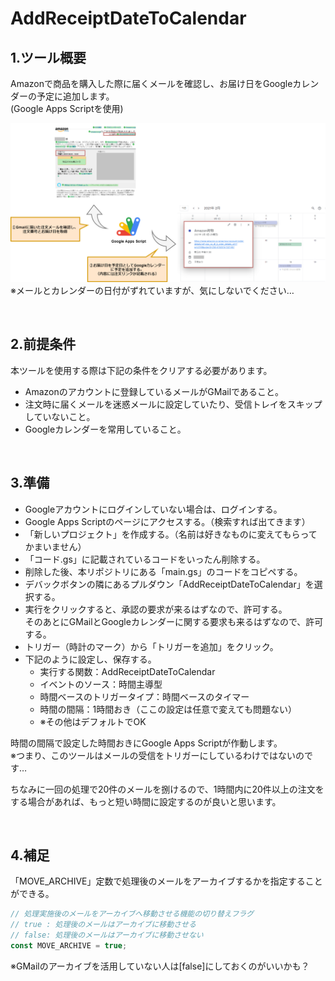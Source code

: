 # **AddReceiptDateToCalendar**

## **1.ツール概要**

Amazonで商品を購入した際に届くメールを確認し、お届け日をGoogleカレンダーの予定に追加します。<br>
(Google Apps Scriptを使用)

![tool-img](https://github.com/sakagami0615/AddReceiptDateToCalendar/raw/image/img/tool.png)
※メールとカレンダーの日付がずれていますが、気にしないでください…

<br>

## **2.前提条件**

本ツールを使用する際は下記の条件をクリアする必要があります。

+ Amazonのアカウントに登録しているメールがGMailであること。
+ 注文時に届くメールを迷惑メールに設定していたり、受信トレイをスキップしていないこと。
+ Googleカレンダーを常用していること。

<br>

## **3.準備**

+ Googleアカウントにログインしていない場合は、ログインする。
+ Google Apps Scriptのページにアクセスする。（検索すれば出てきます）
+ 「新しいプロジェクト」を作成する。（名前は好きなものに変えてもらってかまいません）
+ 「コード.gs」に記載されているコードをいったん削除する。
+ 削除した後、本リポジトリにある「main.gs」のコードをコピペする。
+ デバックボタンの隣にあるプルダウン「AddReceiptDateToCalendar」を選択する。
+ 実行をクリックすると、承認の要求が来るはずなので、許可する。<br>
そのあとにGMailとGoogleカレンダーに関する要求も来るはずなので、許可する。
+ トリガー（時計のマーク）から「トリガーを追加」をクリック。
+ 下記のように設定し、保存する。
    + 実行する関数：AddReceiptDateToCalendar
    + イベントのソース：時間主導型
    + 時間ベースのトリガータイプ：時間ベースのタイマー
    + 時間の間隔：1時間おき（ここの設定は任意で変えても問題ない）
    + ※その他はデフォルトでOK

時間の間隔で設定した時間おきにGoogle Apps Scriptが作動します。<br>
※つまり、このツールはメールの受信をトリガーにしているわけではないのです…<br>

ちなみに一回の処理で20件のメールを捌けるので、1時間内に20件以上の注文をする場合があれば、もっと短い時間に設定するのが良いと思います。

<br>

## **4.補足**

「MOVE_ARCHIVE」定数で処理後のメールをアーカイブするかを指定することができる。<br>

```javascript
// 処理実施後のメールをアーカイブへ移動させる機能の切り替えフラグ
// true : 処理後のメールはアーカイブに移動させる
// false: 処理後のメールはアーカイブに移動させない
const MOVE_ARCHIVE = true;
```
※GMailのアーカイブを活用していない人は[false]にしておくのがいいかも？
